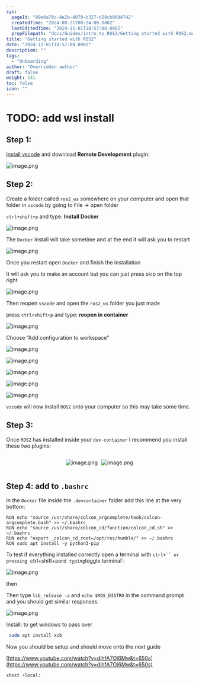 ```yaml
---
sys:
  pageId: "89e0a78c-4e2b-4070-b327-d28cb0694742"
  createdTime: "2024-08-21T00:24:00.000Z"
  lastEditedTime: "2024-11-01T18:57:00.000Z"
  propFilepath: "docs/Guides/intro_to_ROS2/Getting started with ROS2.md"
title: "Getting started with ROS2"
date: "2024-11-01T18:57:00.000Z"
description: ""
tags:
  - "Onboarding"
author: "Overridden author"
draft: false
weight: 141
toc: false
icon: ""
---
```


# TODO: add wsl install

## Step 1:

[Install vscode](https://code.visualstudio.com/download) and download **Remote Development** plugin:

![image.png](https://prod-files-secure.s3.us-west-2.amazonaws.com/d518164a-d88e-44d1-a4ee-3adb3bd8bce0/efb52993-1881-4a40-b95e-6f020334f022/image.png?X-Amz-Algorithm=AWS4-HMAC-SHA256&X-Amz-Content-Sha256=UNSIGNED-PAYLOAD&X-Amz-Credential=ASIAZI2LB4664S5QMOLH%2F20250427%2Fus-west-2%2Fs3%2Faws4_request&X-Amz-Date=20250427T181000Z&X-Amz-Expires=3600&X-Amz-Security-Token=IQoJb3JpZ2luX2VjEMn%2F%2F%2F%2F%2F%2F%2F%2F%2F%2FwEaCXVzLXdlc3QtMiJHMEUCIHEZo98Gf9rEBWx%2Fnd6EhYQSpyZm6AsZcG%2FH6tpcotXeAiEArPNuoGwBCRycCq0ksaYYqN%2FUampTa00gUjJoySMscVYq%2FwMIYRAAGgw2Mzc0MjMxODM4MDUiDAsdgzYY6r3Uj3TGeyrcAwZ8zFAozw2QbNkdRHg%2BaYnTQARvVIjJcs8E2Rzhwxi8LoZXuJOnosPoT7npt3wIy64%2BtF1OmGQ6bOzj%2BBRcFINWfvRiROArCu1qPyMY6e6cpwn1O%2FUvCf4rltswTDszKTj1KEw3mDqEfruz79sKN7nQq0L1sEE9EO8UiWN%2BE3NU8zKD9xOQL53PzxfplxYsij9kNE6XKZTb2m4Ep4bfJK5XThP5PfkDUHabkulduQnPQUH%2BBh%2BsAZ%2BpEWSKE6snn7oyKShGSWUS%2BtDz4n2LvK5aGQJ8YoHFchzaw5Y13J%2BC4jqj4hrJgr3gXuKWFsA2Cr54gUq83G6CqvIsOS0DdoUs3ItkwFTfwtWv3mbNcOHFD4mFgpjJsTH5W25hbVeZdZQ5xa1pm9O9aPb6aCZjky4MZiGXbxENt4nYlwVQ%2FsGyKEcMQCgb91m90VEIrFSaiszVa5hEznC8LXszhICVfiN5R%2BXjLznFJzS9HdMck%2BeBRPzg9M%2F%2FIKhQMZaUHIaSATI5MkHFVsQmvxS4ok85O7wk0yLjN1yDamJ3O2j9zIHDRhARj33NrZpHxx5NBQnKeNCj2ZdqA0K2nJMduVWy3hHJO7lvhfPcBbMGbh0OR7u1SZh1VWHQDcuD7BrNMLWxucAGOqUBfkjRi58nq1FqIVWs%2BP8IwmPJFYBJP%2BFA6vE6aPDg5X4VK8zGRMd0mtLzMCNaCu7Fn5C1eeoX%2BnX2by3VZPuP%2FwDbWc4QSAixwoyzrjEVe5gF8COkEqZLlel7VW6VwhGfcG%2BT3y%2BumBomUcFc0EqrmYBHF6SC24iejbMrO5RZe%2F%2FY0xPdB%2FD%2ByQurNSSbHj2acdlSxcRb7%2FF5FCLElYZJRqLFepIa&X-Amz-Signature=077219f9f4126696d9606fe5bdd0d83df328298f7d98b0803537c1f064813a30&X-Amz-SignedHeaders=host&x-id=GetObject)

## Step 2:

Create a folder called `ros2_ws` somewhere on your computer and open that folder in `vscode` by going to File → open folder 

`ctrl+shift+p` and type: **Install Docker**

![image.png](https://prod-files-secure.s3.us-west-2.amazonaws.com/d518164a-d88e-44d1-a4ee-3adb3bd8bce0/2269dc0e-1cd5-47ff-bceb-c04ad9b2eab0/image.png?X-Amz-Algorithm=AWS4-HMAC-SHA256&X-Amz-Content-Sha256=UNSIGNED-PAYLOAD&X-Amz-Credential=ASIAZI2LB4664S5QMOLH%2F20250427%2Fus-west-2%2Fs3%2Faws4_request&X-Amz-Date=20250427T181000Z&X-Amz-Expires=3600&X-Amz-Security-Token=IQoJb3JpZ2luX2VjEMn%2F%2F%2F%2F%2F%2F%2F%2F%2F%2FwEaCXVzLXdlc3QtMiJHMEUCIHEZo98Gf9rEBWx%2Fnd6EhYQSpyZm6AsZcG%2FH6tpcotXeAiEArPNuoGwBCRycCq0ksaYYqN%2FUampTa00gUjJoySMscVYq%2FwMIYRAAGgw2Mzc0MjMxODM4MDUiDAsdgzYY6r3Uj3TGeyrcAwZ8zFAozw2QbNkdRHg%2BaYnTQARvVIjJcs8E2Rzhwxi8LoZXuJOnosPoT7npt3wIy64%2BtF1OmGQ6bOzj%2BBRcFINWfvRiROArCu1qPyMY6e6cpwn1O%2FUvCf4rltswTDszKTj1KEw3mDqEfruz79sKN7nQq0L1sEE9EO8UiWN%2BE3NU8zKD9xOQL53PzxfplxYsij9kNE6XKZTb2m4Ep4bfJK5XThP5PfkDUHabkulduQnPQUH%2BBh%2BsAZ%2BpEWSKE6snn7oyKShGSWUS%2BtDz4n2LvK5aGQJ8YoHFchzaw5Y13J%2BC4jqj4hrJgr3gXuKWFsA2Cr54gUq83G6CqvIsOS0DdoUs3ItkwFTfwtWv3mbNcOHFD4mFgpjJsTH5W25hbVeZdZQ5xa1pm9O9aPb6aCZjky4MZiGXbxENt4nYlwVQ%2FsGyKEcMQCgb91m90VEIrFSaiszVa5hEznC8LXszhICVfiN5R%2BXjLznFJzS9HdMck%2BeBRPzg9M%2F%2FIKhQMZaUHIaSATI5MkHFVsQmvxS4ok85O7wk0yLjN1yDamJ3O2j9zIHDRhARj33NrZpHxx5NBQnKeNCj2ZdqA0K2nJMduVWy3hHJO7lvhfPcBbMGbh0OR7u1SZh1VWHQDcuD7BrNMLWxucAGOqUBfkjRi58nq1FqIVWs%2BP8IwmPJFYBJP%2BFA6vE6aPDg5X4VK8zGRMd0mtLzMCNaCu7Fn5C1eeoX%2BnX2by3VZPuP%2FwDbWc4QSAixwoyzrjEVe5gF8COkEqZLlel7VW6VwhGfcG%2BT3y%2BumBomUcFc0EqrmYBHF6SC24iejbMrO5RZe%2F%2FY0xPdB%2FD%2ByQurNSSbHj2acdlSxcRb7%2FF5FCLElYZJRqLFepIa&X-Amz-Signature=5681a73a4d8434290d26afb3a5b780329f8e35a3d52dd22ec629e33956e4db96&X-Amz-SignedHeaders=host&x-id=GetObject)

The `Docker` install will take sometime and at the end it will ask you to restart

![image.png](https://prod-files-secure.s3.us-west-2.amazonaws.com/d518164a-d88e-44d1-a4ee-3adb3bd8bce0/ed233f78-be33-4b1f-b89c-9c346c0e961e/image.png?X-Amz-Algorithm=AWS4-HMAC-SHA256&X-Amz-Content-Sha256=UNSIGNED-PAYLOAD&X-Amz-Credential=ASIAZI2LB4664S5QMOLH%2F20250427%2Fus-west-2%2Fs3%2Faws4_request&X-Amz-Date=20250427T181000Z&X-Amz-Expires=3600&X-Amz-Security-Token=IQoJb3JpZ2luX2VjEMn%2F%2F%2F%2F%2F%2F%2F%2F%2F%2FwEaCXVzLXdlc3QtMiJHMEUCIHEZo98Gf9rEBWx%2Fnd6EhYQSpyZm6AsZcG%2FH6tpcotXeAiEArPNuoGwBCRycCq0ksaYYqN%2FUampTa00gUjJoySMscVYq%2FwMIYRAAGgw2Mzc0MjMxODM4MDUiDAsdgzYY6r3Uj3TGeyrcAwZ8zFAozw2QbNkdRHg%2BaYnTQARvVIjJcs8E2Rzhwxi8LoZXuJOnosPoT7npt3wIy64%2BtF1OmGQ6bOzj%2BBRcFINWfvRiROArCu1qPyMY6e6cpwn1O%2FUvCf4rltswTDszKTj1KEw3mDqEfruz79sKN7nQq0L1sEE9EO8UiWN%2BE3NU8zKD9xOQL53PzxfplxYsij9kNE6XKZTb2m4Ep4bfJK5XThP5PfkDUHabkulduQnPQUH%2BBh%2BsAZ%2BpEWSKE6snn7oyKShGSWUS%2BtDz4n2LvK5aGQJ8YoHFchzaw5Y13J%2BC4jqj4hrJgr3gXuKWFsA2Cr54gUq83G6CqvIsOS0DdoUs3ItkwFTfwtWv3mbNcOHFD4mFgpjJsTH5W25hbVeZdZQ5xa1pm9O9aPb6aCZjky4MZiGXbxENt4nYlwVQ%2FsGyKEcMQCgb91m90VEIrFSaiszVa5hEznC8LXszhICVfiN5R%2BXjLznFJzS9HdMck%2BeBRPzg9M%2F%2FIKhQMZaUHIaSATI5MkHFVsQmvxS4ok85O7wk0yLjN1yDamJ3O2j9zIHDRhARj33NrZpHxx5NBQnKeNCj2ZdqA0K2nJMduVWy3hHJO7lvhfPcBbMGbh0OR7u1SZh1VWHQDcuD7BrNMLWxucAGOqUBfkjRi58nq1FqIVWs%2BP8IwmPJFYBJP%2BFA6vE6aPDg5X4VK8zGRMd0mtLzMCNaCu7Fn5C1eeoX%2BnX2by3VZPuP%2FwDbWc4QSAixwoyzrjEVe5gF8COkEqZLlel7VW6VwhGfcG%2BT3y%2BumBomUcFc0EqrmYBHF6SC24iejbMrO5RZe%2F%2FY0xPdB%2FD%2ByQurNSSbHj2acdlSxcRb7%2FF5FCLElYZJRqLFepIa&X-Amz-Signature=9e7ee868eb78c0ff55d7c392e086061dba7a246848dbd798a1b41dfea298bd96&X-Amz-SignedHeaders=host&x-id=GetObject)

Once you restart open `Docker` and finish the installation

It will ask you to make an account but you can just press skip on the top right

![image.png](https://prod-files-secure.s3.us-west-2.amazonaws.com/d518164a-d88e-44d1-a4ee-3adb3bd8bce0/21010ad9-1659-4fd9-9f59-9932a09b2a3d/image.png?X-Amz-Algorithm=AWS4-HMAC-SHA256&X-Amz-Content-Sha256=UNSIGNED-PAYLOAD&X-Amz-Credential=ASIAZI2LB4664S5QMOLH%2F20250427%2Fus-west-2%2Fs3%2Faws4_request&X-Amz-Date=20250427T181000Z&X-Amz-Expires=3600&X-Amz-Security-Token=IQoJb3JpZ2luX2VjEMn%2F%2F%2F%2F%2F%2F%2F%2F%2F%2FwEaCXVzLXdlc3QtMiJHMEUCIHEZo98Gf9rEBWx%2Fnd6EhYQSpyZm6AsZcG%2FH6tpcotXeAiEArPNuoGwBCRycCq0ksaYYqN%2FUampTa00gUjJoySMscVYq%2FwMIYRAAGgw2Mzc0MjMxODM4MDUiDAsdgzYY6r3Uj3TGeyrcAwZ8zFAozw2QbNkdRHg%2BaYnTQARvVIjJcs8E2Rzhwxi8LoZXuJOnosPoT7npt3wIy64%2BtF1OmGQ6bOzj%2BBRcFINWfvRiROArCu1qPyMY6e6cpwn1O%2FUvCf4rltswTDszKTj1KEw3mDqEfruz79sKN7nQq0L1sEE9EO8UiWN%2BE3NU8zKD9xOQL53PzxfplxYsij9kNE6XKZTb2m4Ep4bfJK5XThP5PfkDUHabkulduQnPQUH%2BBh%2BsAZ%2BpEWSKE6snn7oyKShGSWUS%2BtDz4n2LvK5aGQJ8YoHFchzaw5Y13J%2BC4jqj4hrJgr3gXuKWFsA2Cr54gUq83G6CqvIsOS0DdoUs3ItkwFTfwtWv3mbNcOHFD4mFgpjJsTH5W25hbVeZdZQ5xa1pm9O9aPb6aCZjky4MZiGXbxENt4nYlwVQ%2FsGyKEcMQCgb91m90VEIrFSaiszVa5hEznC8LXszhICVfiN5R%2BXjLznFJzS9HdMck%2BeBRPzg9M%2F%2FIKhQMZaUHIaSATI5MkHFVsQmvxS4ok85O7wk0yLjN1yDamJ3O2j9zIHDRhARj33NrZpHxx5NBQnKeNCj2ZdqA0K2nJMduVWy3hHJO7lvhfPcBbMGbh0OR7u1SZh1VWHQDcuD7BrNMLWxucAGOqUBfkjRi58nq1FqIVWs%2BP8IwmPJFYBJP%2BFA6vE6aPDg5X4VK8zGRMd0mtLzMCNaCu7Fn5C1eeoX%2BnX2by3VZPuP%2FwDbWc4QSAixwoyzrjEVe5gF8COkEqZLlel7VW6VwhGfcG%2BT3y%2BumBomUcFc0EqrmYBHF6SC24iejbMrO5RZe%2F%2FY0xPdB%2FD%2ByQurNSSbHj2acdlSxcRb7%2FF5FCLElYZJRqLFepIa&X-Amz-Signature=9fe5209f8eb98d22d9423fdeb35b02ed8ff9c89fbdda2987e2dc832a42a63a45&X-Amz-SignedHeaders=host&x-id=GetObject)

Then reopen `vscode` and open the `ros2_ws` folder you just made

press `ctrl+shift+p` and type: **reopen in container**

![image.png](https://prod-files-secure.s3.us-west-2.amazonaws.com/d518164a-d88e-44d1-a4ee-3adb3bd8bce0/4e93b8c2-41ad-488c-8095-c74205196118/image.png?X-Amz-Algorithm=AWS4-HMAC-SHA256&X-Amz-Content-Sha256=UNSIGNED-PAYLOAD&X-Amz-Credential=ASIAZI2LB4664S5QMOLH%2F20250427%2Fus-west-2%2Fs3%2Faws4_request&X-Amz-Date=20250427T181000Z&X-Amz-Expires=3600&X-Amz-Security-Token=IQoJb3JpZ2luX2VjEMn%2F%2F%2F%2F%2F%2F%2F%2F%2F%2FwEaCXVzLXdlc3QtMiJHMEUCIHEZo98Gf9rEBWx%2Fnd6EhYQSpyZm6AsZcG%2FH6tpcotXeAiEArPNuoGwBCRycCq0ksaYYqN%2FUampTa00gUjJoySMscVYq%2FwMIYRAAGgw2Mzc0MjMxODM4MDUiDAsdgzYY6r3Uj3TGeyrcAwZ8zFAozw2QbNkdRHg%2BaYnTQARvVIjJcs8E2Rzhwxi8LoZXuJOnosPoT7npt3wIy64%2BtF1OmGQ6bOzj%2BBRcFINWfvRiROArCu1qPyMY6e6cpwn1O%2FUvCf4rltswTDszKTj1KEw3mDqEfruz79sKN7nQq0L1sEE9EO8UiWN%2BE3NU8zKD9xOQL53PzxfplxYsij9kNE6XKZTb2m4Ep4bfJK5XThP5PfkDUHabkulduQnPQUH%2BBh%2BsAZ%2BpEWSKE6snn7oyKShGSWUS%2BtDz4n2LvK5aGQJ8YoHFchzaw5Y13J%2BC4jqj4hrJgr3gXuKWFsA2Cr54gUq83G6CqvIsOS0DdoUs3ItkwFTfwtWv3mbNcOHFD4mFgpjJsTH5W25hbVeZdZQ5xa1pm9O9aPb6aCZjky4MZiGXbxENt4nYlwVQ%2FsGyKEcMQCgb91m90VEIrFSaiszVa5hEznC8LXszhICVfiN5R%2BXjLznFJzS9HdMck%2BeBRPzg9M%2F%2FIKhQMZaUHIaSATI5MkHFVsQmvxS4ok85O7wk0yLjN1yDamJ3O2j9zIHDRhARj33NrZpHxx5NBQnKeNCj2ZdqA0K2nJMduVWy3hHJO7lvhfPcBbMGbh0OR7u1SZh1VWHQDcuD7BrNMLWxucAGOqUBfkjRi58nq1FqIVWs%2BP8IwmPJFYBJP%2BFA6vE6aPDg5X4VK8zGRMd0mtLzMCNaCu7Fn5C1eeoX%2BnX2by3VZPuP%2FwDbWc4QSAixwoyzrjEVe5gF8COkEqZLlel7VW6VwhGfcG%2BT3y%2BumBomUcFc0EqrmYBHF6SC24iejbMrO5RZe%2F%2FY0xPdB%2FD%2ByQurNSSbHj2acdlSxcRb7%2FF5FCLElYZJRqLFepIa&X-Amz-Signature=11a3de3bca0255f8f3184d5a27b1e752a8afd2b35b0ec7876338a623b4c1a9fb&X-Amz-SignedHeaders=host&x-id=GetObject)

Choose “Add configuration to workspace”

![image.png](https://prod-files-secure.s3.us-west-2.amazonaws.com/d518164a-d88e-44d1-a4ee-3adb3bd8bce0/9560b282-5060-4989-ba37-97e7b2c22476/image.png?X-Amz-Algorithm=AWS4-HMAC-SHA256&X-Amz-Content-Sha256=UNSIGNED-PAYLOAD&X-Amz-Credential=ASIAZI2LB4664S5QMOLH%2F20250427%2Fus-west-2%2Fs3%2Faws4_request&X-Amz-Date=20250427T181000Z&X-Amz-Expires=3600&X-Amz-Security-Token=IQoJb3JpZ2luX2VjEMn%2F%2F%2F%2F%2F%2F%2F%2F%2F%2FwEaCXVzLXdlc3QtMiJHMEUCIHEZo98Gf9rEBWx%2Fnd6EhYQSpyZm6AsZcG%2FH6tpcotXeAiEArPNuoGwBCRycCq0ksaYYqN%2FUampTa00gUjJoySMscVYq%2FwMIYRAAGgw2Mzc0MjMxODM4MDUiDAsdgzYY6r3Uj3TGeyrcAwZ8zFAozw2QbNkdRHg%2BaYnTQARvVIjJcs8E2Rzhwxi8LoZXuJOnosPoT7npt3wIy64%2BtF1OmGQ6bOzj%2BBRcFINWfvRiROArCu1qPyMY6e6cpwn1O%2FUvCf4rltswTDszKTj1KEw3mDqEfruz79sKN7nQq0L1sEE9EO8UiWN%2BE3NU8zKD9xOQL53PzxfplxYsij9kNE6XKZTb2m4Ep4bfJK5XThP5PfkDUHabkulduQnPQUH%2BBh%2BsAZ%2BpEWSKE6snn7oyKShGSWUS%2BtDz4n2LvK5aGQJ8YoHFchzaw5Y13J%2BC4jqj4hrJgr3gXuKWFsA2Cr54gUq83G6CqvIsOS0DdoUs3ItkwFTfwtWv3mbNcOHFD4mFgpjJsTH5W25hbVeZdZQ5xa1pm9O9aPb6aCZjky4MZiGXbxENt4nYlwVQ%2FsGyKEcMQCgb91m90VEIrFSaiszVa5hEznC8LXszhICVfiN5R%2BXjLznFJzS9HdMck%2BeBRPzg9M%2F%2FIKhQMZaUHIaSATI5MkHFVsQmvxS4ok85O7wk0yLjN1yDamJ3O2j9zIHDRhARj33NrZpHxx5NBQnKeNCj2ZdqA0K2nJMduVWy3hHJO7lvhfPcBbMGbh0OR7u1SZh1VWHQDcuD7BrNMLWxucAGOqUBfkjRi58nq1FqIVWs%2BP8IwmPJFYBJP%2BFA6vE6aPDg5X4VK8zGRMd0mtLzMCNaCu7Fn5C1eeoX%2BnX2by3VZPuP%2FwDbWc4QSAixwoyzrjEVe5gF8COkEqZLlel7VW6VwhGfcG%2BT3y%2BumBomUcFc0EqrmYBHF6SC24iejbMrO5RZe%2F%2FY0xPdB%2FD%2ByQurNSSbHj2acdlSxcRb7%2FF5FCLElYZJRqLFepIa&X-Amz-Signature=53755f3c7b2fff744017b9ae8878db47f4a0692e3b71b4e0a0e30d6e96ec6683&X-Amz-SignedHeaders=host&x-id=GetObject)

![image.png](https://prod-files-secure.s3.us-west-2.amazonaws.com/d518164a-d88e-44d1-a4ee-3adb3bd8bce0/2ee63f81-886b-48e8-a553-dc6e5eac99e4/image.png?X-Amz-Algorithm=AWS4-HMAC-SHA256&X-Amz-Content-Sha256=UNSIGNED-PAYLOAD&X-Amz-Credential=ASIAZI2LB4664S5QMOLH%2F20250427%2Fus-west-2%2Fs3%2Faws4_request&X-Amz-Date=20250427T181000Z&X-Amz-Expires=3600&X-Amz-Security-Token=IQoJb3JpZ2luX2VjEMn%2F%2F%2F%2F%2F%2F%2F%2F%2F%2FwEaCXVzLXdlc3QtMiJHMEUCIHEZo98Gf9rEBWx%2Fnd6EhYQSpyZm6AsZcG%2FH6tpcotXeAiEArPNuoGwBCRycCq0ksaYYqN%2FUampTa00gUjJoySMscVYq%2FwMIYRAAGgw2Mzc0MjMxODM4MDUiDAsdgzYY6r3Uj3TGeyrcAwZ8zFAozw2QbNkdRHg%2BaYnTQARvVIjJcs8E2Rzhwxi8LoZXuJOnosPoT7npt3wIy64%2BtF1OmGQ6bOzj%2BBRcFINWfvRiROArCu1qPyMY6e6cpwn1O%2FUvCf4rltswTDszKTj1KEw3mDqEfruz79sKN7nQq0L1sEE9EO8UiWN%2BE3NU8zKD9xOQL53PzxfplxYsij9kNE6XKZTb2m4Ep4bfJK5XThP5PfkDUHabkulduQnPQUH%2BBh%2BsAZ%2BpEWSKE6snn7oyKShGSWUS%2BtDz4n2LvK5aGQJ8YoHFchzaw5Y13J%2BC4jqj4hrJgr3gXuKWFsA2Cr54gUq83G6CqvIsOS0DdoUs3ItkwFTfwtWv3mbNcOHFD4mFgpjJsTH5W25hbVeZdZQ5xa1pm9O9aPb6aCZjky4MZiGXbxENt4nYlwVQ%2FsGyKEcMQCgb91m90VEIrFSaiszVa5hEznC8LXszhICVfiN5R%2BXjLznFJzS9HdMck%2BeBRPzg9M%2F%2FIKhQMZaUHIaSATI5MkHFVsQmvxS4ok85O7wk0yLjN1yDamJ3O2j9zIHDRhARj33NrZpHxx5NBQnKeNCj2ZdqA0K2nJMduVWy3hHJO7lvhfPcBbMGbh0OR7u1SZh1VWHQDcuD7BrNMLWxucAGOqUBfkjRi58nq1FqIVWs%2BP8IwmPJFYBJP%2BFA6vE6aPDg5X4VK8zGRMd0mtLzMCNaCu7Fn5C1eeoX%2BnX2by3VZPuP%2FwDbWc4QSAixwoyzrjEVe5gF8COkEqZLlel7VW6VwhGfcG%2BT3y%2BumBomUcFc0EqrmYBHF6SC24iejbMrO5RZe%2F%2FY0xPdB%2FD%2ByQurNSSbHj2acdlSxcRb7%2FF5FCLElYZJRqLFepIa&X-Amz-Signature=59fce25126e760dbd98ce0bdec39a2d665a037c37c0c82dc1046267841a5b687&X-Amz-SignedHeaders=host&x-id=GetObject)

![image.png](https://prod-files-secure.s3.us-west-2.amazonaws.com/d518164a-d88e-44d1-a4ee-3adb3bd8bce0/ae1580b2-b048-407e-aed9-b584224a7a04/image.png?X-Amz-Algorithm=AWS4-HMAC-SHA256&X-Amz-Content-Sha256=UNSIGNED-PAYLOAD&X-Amz-Credential=ASIAZI2LB4664S5QMOLH%2F20250427%2Fus-west-2%2Fs3%2Faws4_request&X-Amz-Date=20250427T181000Z&X-Amz-Expires=3600&X-Amz-Security-Token=IQoJb3JpZ2luX2VjEMn%2F%2F%2F%2F%2F%2F%2F%2F%2F%2FwEaCXVzLXdlc3QtMiJHMEUCIHEZo98Gf9rEBWx%2Fnd6EhYQSpyZm6AsZcG%2FH6tpcotXeAiEArPNuoGwBCRycCq0ksaYYqN%2FUampTa00gUjJoySMscVYq%2FwMIYRAAGgw2Mzc0MjMxODM4MDUiDAsdgzYY6r3Uj3TGeyrcAwZ8zFAozw2QbNkdRHg%2BaYnTQARvVIjJcs8E2Rzhwxi8LoZXuJOnosPoT7npt3wIy64%2BtF1OmGQ6bOzj%2BBRcFINWfvRiROArCu1qPyMY6e6cpwn1O%2FUvCf4rltswTDszKTj1KEw3mDqEfruz79sKN7nQq0L1sEE9EO8UiWN%2BE3NU8zKD9xOQL53PzxfplxYsij9kNE6XKZTb2m4Ep4bfJK5XThP5PfkDUHabkulduQnPQUH%2BBh%2BsAZ%2BpEWSKE6snn7oyKShGSWUS%2BtDz4n2LvK5aGQJ8YoHFchzaw5Y13J%2BC4jqj4hrJgr3gXuKWFsA2Cr54gUq83G6CqvIsOS0DdoUs3ItkwFTfwtWv3mbNcOHFD4mFgpjJsTH5W25hbVeZdZQ5xa1pm9O9aPb6aCZjky4MZiGXbxENt4nYlwVQ%2FsGyKEcMQCgb91m90VEIrFSaiszVa5hEznC8LXszhICVfiN5R%2BXjLznFJzS9HdMck%2BeBRPzg9M%2F%2FIKhQMZaUHIaSATI5MkHFVsQmvxS4ok85O7wk0yLjN1yDamJ3O2j9zIHDRhARj33NrZpHxx5NBQnKeNCj2ZdqA0K2nJMduVWy3hHJO7lvhfPcBbMGbh0OR7u1SZh1VWHQDcuD7BrNMLWxucAGOqUBfkjRi58nq1FqIVWs%2BP8IwmPJFYBJP%2BFA6vE6aPDg5X4VK8zGRMd0mtLzMCNaCu7Fn5C1eeoX%2BnX2by3VZPuP%2FwDbWc4QSAixwoyzrjEVe5gF8COkEqZLlel7VW6VwhGfcG%2BT3y%2BumBomUcFc0EqrmYBHF6SC24iejbMrO5RZe%2F%2FY0xPdB%2FD%2ByQurNSSbHj2acdlSxcRb7%2FF5FCLElYZJRqLFepIa&X-Amz-Signature=2d8377592165cc01fec222b7fa21e3550a85b3401756ca27e3b211812d866472&X-Amz-SignedHeaders=host&x-id=GetObject)

![image.png](https://prod-files-secure.s3.us-west-2.amazonaws.com/d518164a-d88e-44d1-a4ee-3adb3bd8bce0/53255b28-f75e-430f-b9e3-c0ac8577e42b/image.png?X-Amz-Algorithm=AWS4-HMAC-SHA256&X-Amz-Content-Sha256=UNSIGNED-PAYLOAD&X-Amz-Credential=ASIAZI2LB4664S5QMOLH%2F20250427%2Fus-west-2%2Fs3%2Faws4_request&X-Amz-Date=20250427T181000Z&X-Amz-Expires=3600&X-Amz-Security-Token=IQoJb3JpZ2luX2VjEMn%2F%2F%2F%2F%2F%2F%2F%2F%2F%2FwEaCXVzLXdlc3QtMiJHMEUCIHEZo98Gf9rEBWx%2Fnd6EhYQSpyZm6AsZcG%2FH6tpcotXeAiEArPNuoGwBCRycCq0ksaYYqN%2FUampTa00gUjJoySMscVYq%2FwMIYRAAGgw2Mzc0MjMxODM4MDUiDAsdgzYY6r3Uj3TGeyrcAwZ8zFAozw2QbNkdRHg%2BaYnTQARvVIjJcs8E2Rzhwxi8LoZXuJOnosPoT7npt3wIy64%2BtF1OmGQ6bOzj%2BBRcFINWfvRiROArCu1qPyMY6e6cpwn1O%2FUvCf4rltswTDszKTj1KEw3mDqEfruz79sKN7nQq0L1sEE9EO8UiWN%2BE3NU8zKD9xOQL53PzxfplxYsij9kNE6XKZTb2m4Ep4bfJK5XThP5PfkDUHabkulduQnPQUH%2BBh%2BsAZ%2BpEWSKE6snn7oyKShGSWUS%2BtDz4n2LvK5aGQJ8YoHFchzaw5Y13J%2BC4jqj4hrJgr3gXuKWFsA2Cr54gUq83G6CqvIsOS0DdoUs3ItkwFTfwtWv3mbNcOHFD4mFgpjJsTH5W25hbVeZdZQ5xa1pm9O9aPb6aCZjky4MZiGXbxENt4nYlwVQ%2FsGyKEcMQCgb91m90VEIrFSaiszVa5hEznC8LXszhICVfiN5R%2BXjLznFJzS9HdMck%2BeBRPzg9M%2F%2FIKhQMZaUHIaSATI5MkHFVsQmvxS4ok85O7wk0yLjN1yDamJ3O2j9zIHDRhARj33NrZpHxx5NBQnKeNCj2ZdqA0K2nJMduVWy3hHJO7lvhfPcBbMGbh0OR7u1SZh1VWHQDcuD7BrNMLWxucAGOqUBfkjRi58nq1FqIVWs%2BP8IwmPJFYBJP%2BFA6vE6aPDg5X4VK8zGRMd0mtLzMCNaCu7Fn5C1eeoX%2BnX2by3VZPuP%2FwDbWc4QSAixwoyzrjEVe5gF8COkEqZLlel7VW6VwhGfcG%2BT3y%2BumBomUcFc0EqrmYBHF6SC24iejbMrO5RZe%2F%2FY0xPdB%2FD%2ByQurNSSbHj2acdlSxcRb7%2FF5FCLElYZJRqLFepIa&X-Amz-Signature=0f4ae22b4ac10feb2c5df97819d69123ad66af375dd72e0108fa82bb2f4992b8&X-Amz-SignedHeaders=host&x-id=GetObject)

![image.png](https://prod-files-secure.s3.us-west-2.amazonaws.com/d518164a-d88e-44d1-a4ee-3adb3bd8bce0/7c562767-5af9-4ffb-97d1-327bcdf4ee00/image.png?X-Amz-Algorithm=AWS4-HMAC-SHA256&X-Amz-Content-Sha256=UNSIGNED-PAYLOAD&X-Amz-Credential=ASIAZI2LB4664S5QMOLH%2F20250427%2Fus-west-2%2Fs3%2Faws4_request&X-Amz-Date=20250427T181000Z&X-Amz-Expires=3600&X-Amz-Security-Token=IQoJb3JpZ2luX2VjEMn%2F%2F%2F%2F%2F%2F%2F%2F%2F%2FwEaCXVzLXdlc3QtMiJHMEUCIHEZo98Gf9rEBWx%2Fnd6EhYQSpyZm6AsZcG%2FH6tpcotXeAiEArPNuoGwBCRycCq0ksaYYqN%2FUampTa00gUjJoySMscVYq%2FwMIYRAAGgw2Mzc0MjMxODM4MDUiDAsdgzYY6r3Uj3TGeyrcAwZ8zFAozw2QbNkdRHg%2BaYnTQARvVIjJcs8E2Rzhwxi8LoZXuJOnosPoT7npt3wIy64%2BtF1OmGQ6bOzj%2BBRcFINWfvRiROArCu1qPyMY6e6cpwn1O%2FUvCf4rltswTDszKTj1KEw3mDqEfruz79sKN7nQq0L1sEE9EO8UiWN%2BE3NU8zKD9xOQL53PzxfplxYsij9kNE6XKZTb2m4Ep4bfJK5XThP5PfkDUHabkulduQnPQUH%2BBh%2BsAZ%2BpEWSKE6snn7oyKShGSWUS%2BtDz4n2LvK5aGQJ8YoHFchzaw5Y13J%2BC4jqj4hrJgr3gXuKWFsA2Cr54gUq83G6CqvIsOS0DdoUs3ItkwFTfwtWv3mbNcOHFD4mFgpjJsTH5W25hbVeZdZQ5xa1pm9O9aPb6aCZjky4MZiGXbxENt4nYlwVQ%2FsGyKEcMQCgb91m90VEIrFSaiszVa5hEznC8LXszhICVfiN5R%2BXjLznFJzS9HdMck%2BeBRPzg9M%2F%2FIKhQMZaUHIaSATI5MkHFVsQmvxS4ok85O7wk0yLjN1yDamJ3O2j9zIHDRhARj33NrZpHxx5NBQnKeNCj2ZdqA0K2nJMduVWy3hHJO7lvhfPcBbMGbh0OR7u1SZh1VWHQDcuD7BrNMLWxucAGOqUBfkjRi58nq1FqIVWs%2BP8IwmPJFYBJP%2BFA6vE6aPDg5X4VK8zGRMd0mtLzMCNaCu7Fn5C1eeoX%2BnX2by3VZPuP%2FwDbWc4QSAixwoyzrjEVe5gF8COkEqZLlel7VW6VwhGfcG%2BT3y%2BumBomUcFc0EqrmYBHF6SC24iejbMrO5RZe%2F%2FY0xPdB%2FD%2ByQurNSSbHj2acdlSxcRb7%2FF5FCLElYZJRqLFepIa&X-Amz-Signature=f0a030cecb34e11ae12afc2840d3c9bee3e5aaa23778bc4aa842439166b2d262&X-Amz-SignedHeaders=host&x-id=GetObject)

`vscode` will now install `ROS2` onto your computer so this may take some time.

## Step 3:

Once `ROS2` has installed inside your `dev-container` I recommend you install these two plugins:

<div style="display: flex;flex-direction: row; column-gap:10px; max-width: 630px;justify-content: center;">
<div>

![image.png](https://prod-files-secure.s3.us-west-2.amazonaws.com/d518164a-d88e-44d1-a4ee-3adb3bd8bce0/3fc3d550-5a54-4ba1-ba6b-faa01cdb7369/image.png?X-Amz-Algorithm=AWS4-HMAC-SHA256&X-Amz-Content-Sha256=UNSIGNED-PAYLOAD&X-Amz-Credential=ASIAZI2LB4663ZLGCWLD%2F20250427%2Fus-west-2%2Fs3%2Faws4_request&X-Amz-Date=20250427T181002Z&X-Amz-Expires=3600&X-Amz-Security-Token=IQoJb3JpZ2luX2VjEMj%2F%2F%2F%2F%2F%2F%2F%2F%2F%2FwEaCXVzLXdlc3QtMiJHMEUCIAk%2Be7eJ%2FXN%2BQRmtLOoEisBEfAoWDI4oIZT8%2FOHbX6%2FfAiEAhm3RPkaGevx4laKhHq3yjhwQHjKd0bulztlsaU9%2Bd58q%2FwMIYRAAGgw2Mzc0MjMxODM4MDUiDKJTiMroTp7%2BMWmKPSrcA8WAjOzUo3Qzm85W6AxdTAUkUfsM%2Fky0X6NGweaWZLPy8rH7CxHYX%2Bpb5OM2OAAU16uMGwHbtFlYqhS7N01%2F2oJiN0VMLz94UCMJVTyL0B6I1D6yvl8n3ZziLHtXhmhr4z3RQfty%2Fg85XlurheTx3wZ9EDEqb3bwucAK6pDKWpm8%2Bsn2yecFJrsxiElG1Cm763yhoe26DDXSAJOD50u%2B2QnHvMF%2B9kll0uug9rPyCru8QruxBQmQ7%2B4GgreNohPtX4dwaUoJqbAsg8%2FClxGZRKOr%2BkmzHI3UVLwuCVYsf0ovo2jNrhoWE1V1GJ%2BriICs6SzxMQeoG3YDRkWyIX6Mz12SQn8%2FcyphVlgc0b8qMYXyX3Ph0%2Bofa%2B80wgwxSS5oogYL2ebX1U2V8xVr1ouWU5acyeEcKRNs%2FELGoWETVjMRil4WW8goQq198nnlKyis2ZI33vwKpBqKkzee7RQLJyn8A8%2BZp%2BkUDZpTpz4krGbxAQeCt5YCCK6W9eCN85VqyOrE7a%2FCGpVzNzNBDGv2wC3i0eaNIAcwpSVMuUpWYaoqo8KhAN0lxmjmhv4A%2Fv%2Bd080FskBlLSiAhTJxzTAnKMX51UERyH1i9dcdFh0%2F8V2TWO18kEUyDGHA4H3KMIKxucAGOqUB89I65YDdpAt1XP3l9Mw0gfduZ%2Bsmf3E6%2FD5%2Bxj3tdgHngObrPP0ZYE4VlUeMIbPCOlJJ94lwMVkpxW5aQZ%2BfRSG1bxOmgRKTW%2BDpZ2R23df3fw19EOKD1vAsGo67BEnH3ZoWVngrO2mh6bM0invfeI15YlejcsvakiPW7BaR5EC8mK174AOtbBNmULE8%2FNw1dTCXnqcSivRbE9%2Bb6Tv2UBV9kduM&X-Amz-Signature=c0cd1621674d7728f28a1f195b90ca1260e2cbe94e3df60ed1fa4625617cb509&X-Amz-SignedHeaders=host&x-id=GetObject)

</div>
<div>

![image.png](https://prod-files-secure.s3.us-west-2.amazonaws.com/d518164a-d88e-44d1-a4ee-3adb3bd8bce0/d994cc66-13c2-4093-a5a3-f84cf4601a82/image.png?X-Amz-Algorithm=AWS4-HMAC-SHA256&X-Amz-Content-Sha256=UNSIGNED-PAYLOAD&X-Amz-Credential=ASIAZI2LB4664XY57VXR%2F20250427%2Fus-west-2%2Fs3%2Faws4_request&X-Amz-Date=20250427T181003Z&X-Amz-Expires=3600&X-Amz-Security-Token=IQoJb3JpZ2luX2VjEMj%2F%2F%2F%2F%2F%2F%2F%2F%2F%2FwEaCXVzLXdlc3QtMiJIMEYCIQDtxAsLiz11f%2Beed7Aq8Vm7KGqGW0g%2FaJCjMlxmUULY4gIhAIurafQJoSUmB30UtaEJ4yk91fedZ6zu1KnWxfj%2F9ojrKv8DCGEQABoMNjM3NDIzMTgzODA1IgzVf5dq7XloJ%2FVEWyUq3AMDG%2BRSSA9s3ZcXTafptOs4m3gc%2BRrLRmIWNNu%2F5bL6zh4UVBilmwwUfCPxui6JmtYHk5UU7eRgYLMKhHrn7NYgACnagzeyWkvoERIhWdnPtrhj3%2FXU%2BEIvfAHJmfNbr5QV6MLeXIGV%2Fm4nh%2FHsRnNcviW%2FEv0rHH%2BSdSTGwgalNaOeTPVHCEzEdxiHg6WFWZdRfAHNmtX547bzwQkl5ziwgEW3X2kzRjlwq9xXRr7jfNybyX9T1Yv8sFdj2yaQxyTj6FdyOVoE43ZUW2l2TIYrvYjtnuJEtjGbo1WoPlGlM9M9ihlyHsdAH3qapQbm7LLwF5Oug07pdUKDEIxHtfFZsRf5de3%2FdaV7Mngzap%2FTSsgfZS9CvTmoUhSCMwowHlG5QjLhW049c0MV2oZYlW11eQVqV9FUBhYcphVeSrg9fvZQi%2FNiocD196RfFcRbrT0lokDAEKVaPY5IZVb9D%2BWoZHPPSHd%2FvAcPbN6tt3%2Fy4358efHYLBKJVsGQntjmA39ibIwBen18zVgXXbYW%2B%2BPPv7002aM61e%2Ft4E7UOL2KkemX2Lc%2Bu5%2FIrEk%2FVYsEXaV903B8QX3OGrLPn6OaMxepfDyQkgQxbO%2B1oZi6vEdondqD5mP%2BJkGumsWteDDBr7nABjqkAb2QozkFMwzs7WkIfGwVSCZ7J5Teyw4rW%2FRKG1VUx7fA315rdQawwTJmjK5scsG9v6VakhCJdPIXYqV%2Bwj7N7E07z6m%2ByIPTVCjFItqnjU6bgwEIwCxB81DCt1qDfHSaG%2FMXzC6WQgzEFC8bWJ%2FErWJLZTTHdsghG%2BsYJMQkiwXwEQWmf7GupKWozIOhOJw%2B5NyFnAJExcc5z%2FbRdNtqoCwHW2fe&X-Amz-Signature=1b496e25b637c87b6d3d75b1e12cd77edb6b21dc89d3ae47f6663430dec49fb5&X-Amz-SignedHeaders=host&x-id=GetObject)

</div>
</div>

## Step 4: add to `.bashrc`

In the `Docker` file inside the `.devcontainer` folder add this line at the very bottom: 

```docker
RUN echo "source /usr/share/colcon_argcomplete/hook/colcon-argcomplete.bash" >> ~/.bashrc
RUN echo "source /usr/share/colcon_cd/function/colcon_cd.sh" >> ~/.bashrc
RUN echo "export _colcon_cd_root=/opt/ros/humble/" >> ~/.bashrc
RUN sudo apt install -y python3-pip 
```

To test if everything installed correctly open a terminal with `ctrl+`` or pressing `ctrl+shift+p` and typing `toggle terminal`:

![image.png](https://prod-files-secure.s3.us-west-2.amazonaws.com/d518164a-d88e-44d1-a4ee-3adb3bd8bce0/6a4943d8-b04e-4c02-9a58-775f3384d1a5/image.png?X-Amz-Algorithm=AWS4-HMAC-SHA256&X-Amz-Content-Sha256=UNSIGNED-PAYLOAD&X-Amz-Credential=ASIAZI2LB4664S5QMOLH%2F20250427%2Fus-west-2%2Fs3%2Faws4_request&X-Amz-Date=20250427T181000Z&X-Amz-Expires=3600&X-Amz-Security-Token=IQoJb3JpZ2luX2VjEMn%2F%2F%2F%2F%2F%2F%2F%2F%2F%2FwEaCXVzLXdlc3QtMiJHMEUCIHEZo98Gf9rEBWx%2Fnd6EhYQSpyZm6AsZcG%2FH6tpcotXeAiEArPNuoGwBCRycCq0ksaYYqN%2FUampTa00gUjJoySMscVYq%2FwMIYRAAGgw2Mzc0MjMxODM4MDUiDAsdgzYY6r3Uj3TGeyrcAwZ8zFAozw2QbNkdRHg%2BaYnTQARvVIjJcs8E2Rzhwxi8LoZXuJOnosPoT7npt3wIy64%2BtF1OmGQ6bOzj%2BBRcFINWfvRiROArCu1qPyMY6e6cpwn1O%2FUvCf4rltswTDszKTj1KEw3mDqEfruz79sKN7nQq0L1sEE9EO8UiWN%2BE3NU8zKD9xOQL53PzxfplxYsij9kNE6XKZTb2m4Ep4bfJK5XThP5PfkDUHabkulduQnPQUH%2BBh%2BsAZ%2BpEWSKE6snn7oyKShGSWUS%2BtDz4n2LvK5aGQJ8YoHFchzaw5Y13J%2BC4jqj4hrJgr3gXuKWFsA2Cr54gUq83G6CqvIsOS0DdoUs3ItkwFTfwtWv3mbNcOHFD4mFgpjJsTH5W25hbVeZdZQ5xa1pm9O9aPb6aCZjky4MZiGXbxENt4nYlwVQ%2FsGyKEcMQCgb91m90VEIrFSaiszVa5hEznC8LXszhICVfiN5R%2BXjLznFJzS9HdMck%2BeBRPzg9M%2F%2FIKhQMZaUHIaSATI5MkHFVsQmvxS4ok85O7wk0yLjN1yDamJ3O2j9zIHDRhARj33NrZpHxx5NBQnKeNCj2ZdqA0K2nJMduVWy3hHJO7lvhfPcBbMGbh0OR7u1SZh1VWHQDcuD7BrNMLWxucAGOqUBfkjRi58nq1FqIVWs%2BP8IwmPJFYBJP%2BFA6vE6aPDg5X4VK8zGRMd0mtLzMCNaCu7Fn5C1eeoX%2BnX2by3VZPuP%2FwDbWc4QSAixwoyzrjEVe5gF8COkEqZLlel7VW6VwhGfcG%2BT3y%2BumBomUcFc0EqrmYBHF6SC24iejbMrO5RZe%2F%2FY0xPdB%2FD%2ByQurNSSbHj2acdlSxcRb7%2FF5FCLElYZJRqLFepIa&X-Amz-Signature=92457fd0ea187c7db3feb553133bc867d80008c57658f5f4b2b4190e6fa5aae9&X-Amz-SignedHeaders=host&x-id=GetObject)

then 

Then type `lsb_release -a` and `echo $ROS_DISTRO` in the command prompt and you should get similar responses:

![image.png](https://prod-files-secure.s3.us-west-2.amazonaws.com/d518164a-d88e-44d1-a4ee-3adb3bd8bce0/3e635dec-a805-4e85-8b9e-d000e5b71a4e/image.png?X-Amz-Algorithm=AWS4-HMAC-SHA256&X-Amz-Content-Sha256=UNSIGNED-PAYLOAD&X-Amz-Credential=ASIAZI2LB4664S5QMOLH%2F20250427%2Fus-west-2%2Fs3%2Faws4_request&X-Amz-Date=20250427T181000Z&X-Amz-Expires=3600&X-Amz-Security-Token=IQoJb3JpZ2luX2VjEMn%2F%2F%2F%2F%2F%2F%2F%2F%2F%2FwEaCXVzLXdlc3QtMiJHMEUCIHEZo98Gf9rEBWx%2Fnd6EhYQSpyZm6AsZcG%2FH6tpcotXeAiEArPNuoGwBCRycCq0ksaYYqN%2FUampTa00gUjJoySMscVYq%2FwMIYRAAGgw2Mzc0MjMxODM4MDUiDAsdgzYY6r3Uj3TGeyrcAwZ8zFAozw2QbNkdRHg%2BaYnTQARvVIjJcs8E2Rzhwxi8LoZXuJOnosPoT7npt3wIy64%2BtF1OmGQ6bOzj%2BBRcFINWfvRiROArCu1qPyMY6e6cpwn1O%2FUvCf4rltswTDszKTj1KEw3mDqEfruz79sKN7nQq0L1sEE9EO8UiWN%2BE3NU8zKD9xOQL53PzxfplxYsij9kNE6XKZTb2m4Ep4bfJK5XThP5PfkDUHabkulduQnPQUH%2BBh%2BsAZ%2BpEWSKE6snn7oyKShGSWUS%2BtDz4n2LvK5aGQJ8YoHFchzaw5Y13J%2BC4jqj4hrJgr3gXuKWFsA2Cr54gUq83G6CqvIsOS0DdoUs3ItkwFTfwtWv3mbNcOHFD4mFgpjJsTH5W25hbVeZdZQ5xa1pm9O9aPb6aCZjky4MZiGXbxENt4nYlwVQ%2FsGyKEcMQCgb91m90VEIrFSaiszVa5hEznC8LXszhICVfiN5R%2BXjLznFJzS9HdMck%2BeBRPzg9M%2F%2FIKhQMZaUHIaSATI5MkHFVsQmvxS4ok85O7wk0yLjN1yDamJ3O2j9zIHDRhARj33NrZpHxx5NBQnKeNCj2ZdqA0K2nJMduVWy3hHJO7lvhfPcBbMGbh0OR7u1SZh1VWHQDcuD7BrNMLWxucAGOqUBfkjRi58nq1FqIVWs%2BP8IwmPJFYBJP%2BFA6vE6aPDg5X4VK8zGRMd0mtLzMCNaCu7Fn5C1eeoX%2BnX2by3VZPuP%2FwDbWc4QSAixwoyzrjEVe5gF8COkEqZLlel7VW6VwhGfcG%2BT3y%2BumBomUcFc0EqrmYBHF6SC24iejbMrO5RZe%2F%2FY0xPdB%2FD%2ByQurNSSbHj2acdlSxcRb7%2FF5FCLElYZJRqLFepIa&X-Amz-Signature=523e13a47b17434cb88ba48f0ed14282f76f11983e6e128c81412724a17579a2&X-Amz-SignedHeaders=host&x-id=GetObject)

Install:  to get windows to pass over

```bash
 sudo apt install xcb
```

Now you should be setup and should move onto the next guide 

[https://www.youtube.com/watch?v=dihfA7Ol6Mw&t=650s](https://www.youtube.com/watch?v=dihfA7Ol6Mw&t=650s)

```python
xhost +local:
```
